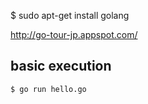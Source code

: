 $ sudo apt-get install golang

http://go-tour-jp.appspot.com/

basic execution
-----------------------------------

```
$ go run hello.go
```
